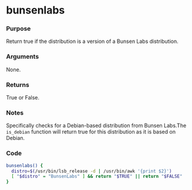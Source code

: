 # bunsenlabs
### Purpose
Return true if the distribution is a version of a Bunsen Labs distribution.
### Arguments
None.
### Returns
True or False.
### Notes
Specifically checks for a Debian-based distribution from Bunsen Labs.The `is_debian` function will return true for this distribution as it is based on Debian.
### Code
```bash
bunsenlabs() {
  distro=$(/usr/bin/lsb_release -d | /usr/bin/awk '{print $2}')
  [ "$distro" = "BunsenLabs" ] && return "$TRUE" || return "$FALSE"
}
```
